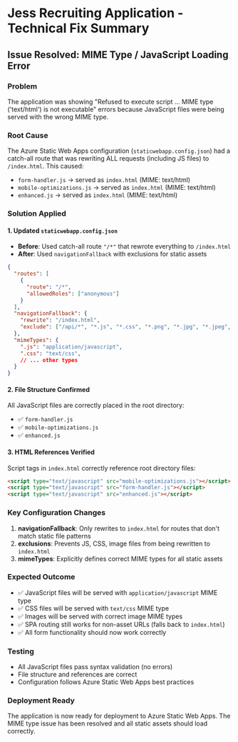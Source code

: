 # Jess Recruiting Application - Technical Fix Summary

## Issue Resolved: MIME Type / JavaScript Loading Error

### Problem
The application was showing "Refused to execute script ... MIME type ('text/html') is not executable" errors because JavaScript files were being served with the wrong MIME type.

### Root Cause
The Azure Static Web Apps configuration (`staticwebapp.config.json`) had a catch-all route that was rewriting ALL requests (including JS files) to `/index.html`. This caused:
- `form-handler.js` → served as `index.html` (MIME: text/html)
- `mobile-optimizations.js` → served as `index.html` (MIME: text/html) 
- `enhanced.js` → served as `index.html` (MIME: text/html)

### Solution Applied

#### 1. Updated `staticwebapp.config.json`
- **Before**: Used catch-all route `"/*"` that rewrote everything to `/index.html`
- **After**: Used `navigationFallback` with exclusions for static assets

```json
{
  "routes": [
    {
      "route": "/*",
      "allowedRoles": ["anonymous"]
    }
  ],
  "navigationFallback": {
    "rewrite": "/index.html",
    "exclude": ["/api/*", "*.js", "*.css", "*.png", "*.jpg", "*.jpeg", "*.gif", "*.svg", "*.ico", "*.woff", "*.woff2", "*.json"]
  },
  "mimeTypes": {
    ".js": "application/javascript",
    ".css": "text/css",
    // ... other types
  }
}
```

#### 2. File Structure Confirmed
All JavaScript files are correctly placed in the root directory:
- ✅ `form-handler.js`
- ✅ `mobile-optimizations.js` 
- ✅ `enhanced.js`

#### 3. HTML References Verified
Script tags in `index.html` correctly reference root directory files:
```html
<script type="text/javascript" src="mobile-optimizations.js"></script>
<script type="text/javascript" src="form-handler.js"></script>
<script type="text/javascript" src="enhanced.js"></script>
```

### Key Configuration Changes

1. **navigationFallback**: Only rewrites to `index.html` for routes that don't match static file patterns
2. **exclusions**: Prevents JS, CSS, image files from being rewritten to `index.html`
3. **mimeTypes**: Explicitly defines correct MIME types for all static assets

### Expected Outcome
- ✅ JavaScript files will be served with `application/javascript` MIME type
- ✅ CSS files will be served with `text/css` MIME type  
- ✅ Images will be served with correct image MIME types
- ✅ SPA routing still works for non-asset URLs (falls back to `index.html`)
- ✅ All form functionality should now work correctly

### Testing
- All JavaScript files pass syntax validation (no errors)
- File structure and references are correct
- Configuration follows Azure Static Web Apps best practices

### Deployment Ready
The application is now ready for deployment to Azure Static Web Apps. The MIME type issue has been resolved and all static assets should load correctly.
